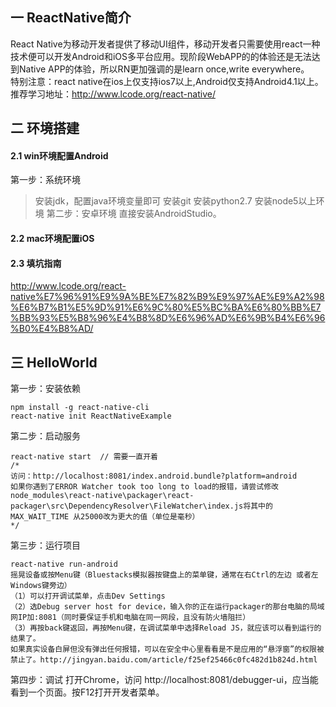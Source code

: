 ## 一 ReactNative简介
React Native为移动开发者提供了移动UI组件，移动开发者只需要使用react一种技术便可以开发Android和iOS多平台应用。现阶段WebAPP的的体验还是无法达到Native APP的体验，所以RN更加强调的是learn once,write everywhere。  
特别注意：react native在ios上仅支持ios7以上,Android仅支持Android4.1以上。  
推荐学习地址：http://www.lcode.org/react-native/  
## 二 环境搭建
#### 2.1 win环境配置Android
第一步：系统环境
> 安装jdk，配置java环境变量即可
> 安装git
> 安装python2.7
> 安装node5以上环境
第二步：安卓环境
直接安装AndroidStudio。

#### 2.2 mac环境配置iOS
#### 2.3 填坑指南
http://www.lcode.org/react-native%E7%96%91%E9%9A%BE%E7%82%B9%E9%97%AE%E9%A2%98%E6%B7%B1%E5%9D%91%E6%9C%80%E5%BC%BA%E6%80%BB%E7%BB%93%E5%B8%96%E4%B8%8D%E6%96%AD%E6%9B%B4%E6%96%B0%E4%B8%AD/
## 三 HelloWorld
第一步：安装依赖
```
npm install -g react-native-cli
react-native init ReactNativeExample
```
第二步：启动服务
```
react-native start  // 需要一直开着
/*
访问：http://localhost:8081/index.android.bundle?platform=android
如果你遇到了ERROR Watcher took too long to load的报错，请尝试修改node_modules\react-native\packager\react-packager\src\DependencyResolver\FileWatcher\index.js将其中的MAX_WAIT_TIME 从25000改为更大的值（单位是毫秒）
*/
```
第三步：运行项目
```
react-native run-android
摇晃设备或按Menu键（Bluestacks模拟器按键盘上的菜单键，通常在右Ctrl的左边 或者左Windows键旁边）
（1）可以打开调试菜单，点击Dev Settings
（2）选Debug server host for device，输入你的正在运行packager的那台电脑的局域网IP加:8081（同时要保证手机和电脑在同一网段，且没有防火墙阻拦）
（3）再按back键返回，再按Menu键，在调试菜单中选择Reload JS，就应该可以看到运行的结果了。
如果真实设备白屏但没有弹出任何报错，可以在安全中心里看看是不是应用的“悬浮窗”的权限被禁止了。http://jingyan.baidu.com/article/f25ef25466c0fc482d1b824d.html

```
第四步：调试
打开Chrome，访问 http://localhost:8081/debugger-ui，应当能看到一个页面。按F12打开开发者菜单。